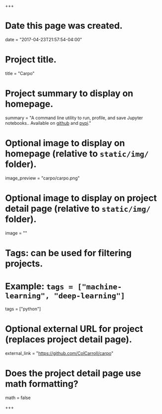 +++
# Date this page was created.
date = "2017-04-23T21:57:54-04:00"

# Project title.
title = "Carpo"

# Project summary to display on homepage.
summary = "A command line utility to run, profile, and save Jupyter notebooks..  Available on [github](https://github.com/ColCarroll/carpo) and [pypi](https://pypi.org/project/carpo/)."

# Optional image to display on homepage (relative to `static/img/` folder).
image_preview = "carpo/carpo.png"

# Optional image to display on project detail page (relative to `static/img/` folder).
image = ""

# Tags: can be used for filtering projects.
# Example: `tags = ["machine-learning", "deep-learning"]`
tags = ["python"]

# Optional external URL for project (replaces project detail page).
external_link = "https://github.com/ColCarroll/carpo"

# Does the project detail page use math formatting?
math = false

+++
